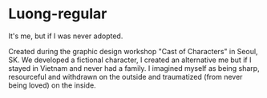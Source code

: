 # Luong-regular
It's me, but if I was never adopted.

Created during the graphic design workshop "Cast of Characters" in Seoul, SK. We developed a fictional character, I created an alternative me but if I stayed in Vietnam and never had a family. I imagined myself as being sharp, resourceful and withdrawn on the outside and traumatized (from never being loved) on the inside.
